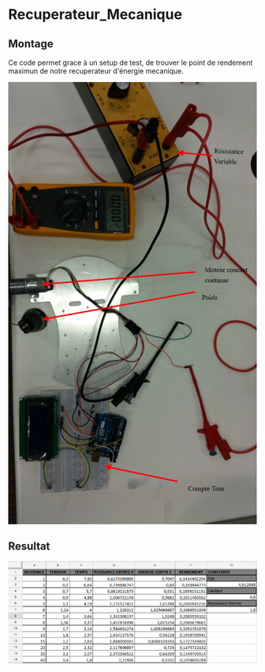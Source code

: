 # Recuperateur_Mecanique

## Montage
Ce code permet grace à un setup de test, de trouver le point de rendement maximun de notre recuperateur d'énergie mecanique.

![Photo montage](https://github.com/sofiane-mokhtari/Recuperateur_Mecanique/blob/master/montage.png?raw=true)

## Resultat
![Photo resultat](https://github.com/sofiane-mokhtari/Recuperateur_Mecanique/blob/master/resultat.png?raw=true)
